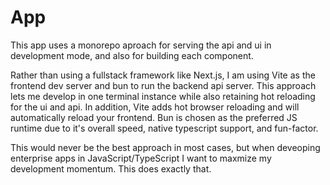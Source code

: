 # App

This app uses a monorepo aproach for serving the api and ui in development mode, and also for building each component.

Rather than using a fullstack framework like Next.js, I am using Vite as the frontend dev server and bun to run the backend api server. This approach lets me develop in one terminal instance while also retaining hot reloading for the ui and api. In addition, Vite adds hot browser reloading and will automatically reload your frontend. Bun is chosen as the preferred JS runtime due to it's overall speed, native typescript support, and fun-factor. 

This would never be the best approach in most cases, but when deveoping enterprise apps in JavaScript/TypeScript I want to maxmize my development momentum. This does exactly that. 